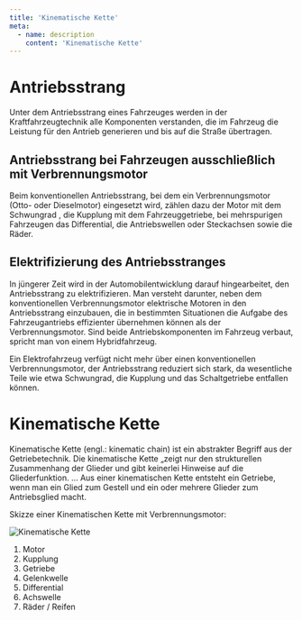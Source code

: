 ```yaml
---
title: 'Kinematische Kette'
meta:
  - name: description
    content: 'Kinematische Kette'
---
```


# Antriebsstrang

Unter dem Antriebsstrang eines Fahrzeuges werden in der Kraftfahrzeugtechnik alle Komponenten verstanden, die im Fahrzeug die Leistung für den Antrieb generieren und bis auf die Straße übertragen.

## Antriebsstrang bei Fahrzeugen ausschließlich mit Verbrennungsmotor

Beim konventionellen Antriebsstrang, bei dem ein Verbrennungsmotor (Otto- oder Dieselmotor) eingesetzt wird, zählen dazu der Motor mit dem Schwungrad , die Kupplung mit dem Fahrzeuggetriebe, bei mehrspurigen Fahrzeugen das Differential, die Antriebswellen oder Steckachsen sowie die Räder. 

## Elektrifizierung des Antriebsstranges

In jüngerer Zeit wird in der Automobilentwicklung darauf hingearbeitet, den Antriebsstrang zu elektrifizieren. Man versteht darunter, neben dem konventionellen Verbrennungsmotor elektrische Motoren in den Antriebsstrang einzubauen, die in bestimmten Situationen die Aufgabe des Fahrzeugantriebs effizienter übernehmen können als der Verbrennungsmotor. Sind beide Antriebskomponenten im Fahrzeug verbaut, spricht man von einem Hybridfahrzeug.

Ein Elektrofahrzeug verfügt nicht mehr über einen konventionellen Verbrennungsmotor, der Antriebsstrang reduziert sich stark, da wesentliche Teile wie etwa Schwungrad, die Kupplung und das Schaltgetriebe entfallen können.

# Kinematische Kette

Kinematische Kette (engl.: kinematic chain) ist ein abstrakter Begriff aus der Getriebetechnik. Die kinematische Kette „zeigt nur den strukturellen Zusammenhang der Glieder und gibt keinerlei Hinweise auf die Gliederfunktion. ... Aus einer kinematischen Kette entsteht ein Getriebe, wenn man ein Glied zum Gestell und ein oder mehrere Glieder zum Antriebsglied macht.

Skizze einer Kinematischen Kette mit Verbrennungsmotor:

![Kinematische Kette](/img/media/kinematischeKette.svg "Kinematische Kette")

1. Motor
2. Kupplung
3. Getriebe
4. Gelenkwelle
5. Differential
6. Achswelle
7. Räder / Reifen

